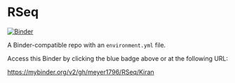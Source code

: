 # RSeq

[![Binder](http://mybinder.org/badge_logo.svg)](https://mybinder.org/v2/gh/meyer1796/RSeq/Kiran)

A Binder-compatible repo with an `environment.yml` file.

Access this Binder by clicking the blue badge above or at the following URL:

https://mybinder.org/v2/gh/meyer1796/RSeq/Kiran
